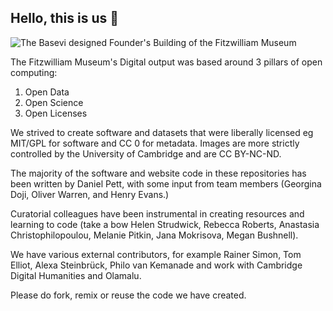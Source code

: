 ## Hello, this is us 👋

![The Basevi designed Founder's Building of the Fitzwilliam Museum](https://fitz-cms-images.s3.eu-west-2.amazonaws.com/fitz_portico.jpeg)

The Fitzwilliam Museum's Digital output was based around 3 pillars of open computing:

1. Open Data
2. Open Science 
3. Open Licenses

We strived to create software and datasets that were liberally licensed eg MIT/GPL for software and CC 0 for metadata. Images are more strictly controlled by the University of Cambridge and are CC BY-NC-ND. 

The majority of the software and website code in these repositories has been written by Daniel Pett, with some input from team members (Georgina Doji, Oliver Warren, and Henry Evans.)

Curatorial colleagues have been instrumental in creating resources and learning to code (take a bow Helen Strudwick, Rebecca Roberts, Anastasia Christophilopoulou, Melanie Pitkin, Jana Mokrisova, Megan Bushnell). 

We have various external contributors, for example Rainer Simon, Tom Elliot, Alexa Steinbrück, Philo van Kemanade and work with Cambridge Digital Humanities and Olamalu. 

Please do fork, remix or reuse the code we have created. 
